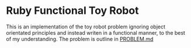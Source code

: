 # Ruby Functional Toy Robot

This is an implementation of the toy robot problem ignoring object orientated principles and instead writen in a functional manner, to the best of my understanding.
The problem is outline in [PROBLEM.md](PROBLEM.md)
